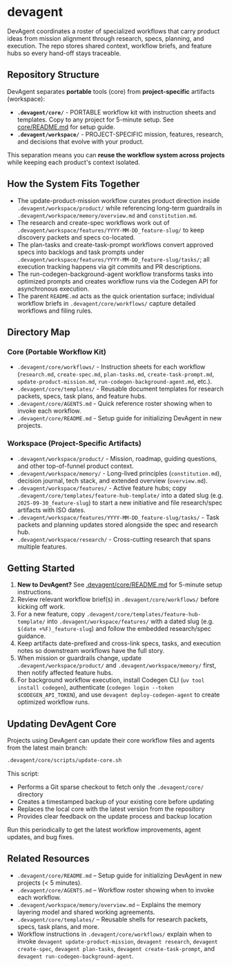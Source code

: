# devagent

DevAgent coordinates a roster of specialized workflows that carry product ideas from mission alignment through research, specs, planning, and execution. The repo stores shared context, workflow briefs, and feature hubs so every hand-off stays traceable.

## Repository Structure

DevAgent separates **portable** tools (core) from **project-specific** artifacts (workspace):

- **`.devagent/core/`** - PORTABLE workflow kit with instruction sheets and templates. Copy to any project for 5-minute setup. See [core/README.md](.devagent/core/README.md) for setup guide.
- **`.devagent/workspace/`** - PROJECT-SPECIFIC mission, features, research, and decisions that evolve with your product.

This separation means you can **reuse the workflow system across projects** while keeping each product's context isolated.

## How the System Fits Together
- The update-product-mission workflow curates product direction inside `.devagent/workspace/product/` while referencing long-term guardrails in `.devagent/workspace/memory/overview.md` and `constitution.md`.
- The research and create-spec workflows work out of `.devagent/workspace/features/YYYY-MM-DD_feature-slug/` to keep discovery packets and specs co-located.
- The plan-tasks and create-task-prompt workflows convert approved specs into backlogs and task prompts under `.devagent/workspace/features/YYYY-MM-DD_feature-slug/tasks/`; all execution tracking happens via git commits and PR descriptions.
- The run-codegen-background-agent workflow transforms tasks into optimized prompts and creates workflow runs via the Codegen API for asynchronous execution.
- The parent `README.md` acts as the quick orientation surface; individual workflow briefs in `.devagent/core/workflows/` capture detailed workflows and filing rules.

## Directory Map

### Core (Portable Workflow Kit)
- `.devagent/core/workflows/` - Instruction sheets for each workflow (`research.md`, `create-spec.md`, `plan-tasks.md`, `create-task-prompt.md`, `update-product-mission.md`, `run-codegen-background-agent.md`, etc.).
- `.devagent/core/templates/` - Reusable document templates for research packets, specs, task plans, and feature hubs.
- `.devagent/core/AGENTS.md` - Quick reference roster showing when to invoke each workflow.
- `.devagent/core/README.md` - Setup guide for initializing DevAgent in new projects.

### Workspace (Project-Specific Artifacts)
- `.devagent/workspace/product/` - Mission, roadmap, guiding questions, and other top-of-funnel product context.
- `.devagent/workspace/memory/` - Long-lived principles (`constitution.md`), decision journal, tech stack, and extended overview (`overview.md`).
- `.devagent/workspace/features/` - Active feature hubs; copy `.devagent/core/templates/feature-hub-template/` into a dated slug (e.g. `2025-09-30_feature-slug`) to start a new initiative and file research/spec artifacts with ISO dates.
- `.devagent/workspace/features/YYYY-MM-DD_feature-slug/tasks/` - Task packets and planning updates stored alongside the spec and research hub.
- `.devagent/workspace/research/` - Cross-cutting research that spans multiple features.

## Getting Started
1. **New to DevAgent?** See [.devagent/core/README.md](.devagent/core/README.md) for 5-minute setup instructions.
2. Review relevant workflow brief(s) in `.devagent/core/workflows/` before kicking off work.
3. For a new feature, copy `.devagent/core/templates/feature-hub-template/` into `.devagent/workspace/features/` with a dated slug (e.g. `$(date +%F)_feature-slug`) and follow the embedded research/spec guidance.
4. Keep artifacts date-prefixed and cross-link specs, tasks, and execution notes so downstream workflows have the full story.
5. When mission or guardrails change, update `.devagent/workspace/product/` and `.devagent/workspace/memory/` first, then notify affected feature hubs.
6. For background workflow execution, install Codegen CLI (`uv tool install codegen`), authenticate (`codegen login --token $CODEGEN_API_TOKEN`), and use `devagent deploy-codegen-agent` to create optimized workflow runs.

## Updating DevAgent Core

Projects using DevAgent can update their core workflow files and agents from the latest main branch:

```bash
.devagent/core/scripts/update-core.sh
```

This script:
- Performs a Git sparse checkout to fetch only the `.devagent/core/` directory
- Creates a timestamped backup of your existing core before updating
- Replaces the local core with the latest version from the repository
- Provides clear feedback on the update process and backup location

Run this periodically to get the latest workflow improvements, agent updates, and bug fixes.

## Related Resources
- `.devagent/core/README.md` – Setup guide for initializing DevAgent in new projects (< 5 minutes).
- `.devagent/core/AGENTS.md` – Workflow roster showing when to invoke each workflow.
- `.devagent/workspace/memory/overview.md` – Explains the memory layering model and shared working agreements.
- `.devagent/core/templates/` – Reusable shells for research packets, specs, task plans, and more.
- Workflow instructions in `.devagent/core/workflows/` explain when to invoke `devagent update-product-mission`, `devagent research`, `devagent create-spec`, `devagent plan-tasks`, `devagent create-task-prompt`, and `devagent run-codegen-background-agent`.
